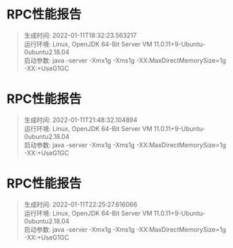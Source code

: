 # RPC性能报告
> 生成时间: 2022-01-11T18:32:23.563217<br>
> 运行环境: Linux, OpenJDK 64-Bit Server VM 11.0.11+9-Ubuntu-0ubuntu2.18.04<br>
> 启动参数: java -server -Xmx1g -Xms1g -XX:MaxDirectMemorySize=1g -XX:+UseG1GC<br>

# RPC性能报告
> 生成时间: 2022-01-11T21:48:32.104894<br>
> 运行环境: Linux, OpenJDK 64-Bit Server VM 11.0.11+9-Ubuntu-0ubuntu2.18.04<br>
> 启动参数: java -server -Xmx1g -Xms1g -XX:MaxDirectMemorySize=1g -XX:+UseG1GC<br>

# RPC性能报告
> 生成时间: 2022-01-11T22:25:27.616066<br>
> 运行环境: Linux, OpenJDK 64-Bit Server VM 11.0.11+9-Ubuntu-0ubuntu2.18.04<br>
> 启动参数: java -server -Xmx1g -Xms1g -XX:MaxDirectMemorySize=1g -XX:+UseG1GC<br>

